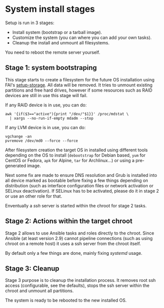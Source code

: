 <!--
---
lang: american
---
-->

# System install stages

Setup is run in 3 stages:

* Install system (bootstrap or a tarball image).
* Customize the system (you can where you can add your own tasks).
* Cleanup the install and unmount all filesystems.

You need to reboot the remote server yourself.

## Stage 1: system bootstraping

This stage starts to create a filesystem for the future OS
installation using FAI's
[setup-storage](https://wiki.fai-project.org/index.php/Setup-storage). All
data will be removed. It tries to unmount existing partitions and free
hard drives, however if some resources such as RAID devices are still
in use this stage will fail.

If any RAID device is in use, you can do:

```
awk '{if($3=="active"){print "/dev/"$1}}' /proc/mdstat \
  | xargs --no-run-if-empty mdadm --stop
```

If any LVM device is in use, you can do:

```
vgchange -an
pvremove /dev/md0 --force --force
```

After filesystem creation the target OS in installed using different
tools depending on the OS to install (`debootstrap` for Debian based,
`yum` for CentOS or Fedora, `apk` for Alpine, `tar` for Archlinux...)
or using a pre-generated image.

Next some fix are made to ensure DNS resolution and Grub is installed
into all device marked as bootable before fixing a few things
depending on distribution (such as interface configuration files or
network activation or SELinux deactivation). If SELinux has to be
activated, please do it in stage 2 or use an other role for that.

Enventually a *ssh* server is started within the chroot for stage 2
tasks.

## Stage 2: Actions within the target chroot

Stage 2 allows to use Ansible tasks and roles directly to the chroot.
Since Ansible (at least version 2.9) cannot pipeline connections (such
as using chroot on a remote host) it uses a ssh server from the chroot
itself.

By default only a few things are done, mainly fixing *systemd* usage.

## Stage 3: Cleanup

Stage 3 purpose is to cleanup the installation process. It removes
root ssh access (configurable, see the defaults), stops the ssh server
within the chroot and unmount all partitions.

The system is ready to be rebooted to the new installed OS.
